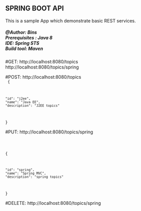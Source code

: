 ## SPRING BOOT API

This is a sample App which demonstrate basic REST services.
<h5>
@Author: Bins </br>
Prerequisites : Java 8 </br> 
IDE: Spring STS </br> 
Build tool: Maven </br>
</h5>


#GET: 
http://localhost:8080/topics </br>
http://localhost:8080/topics/spring </br>

#POST:
http://localhost:8080/topics </br>
<code>
{
    
    "id": "j2ee",
    "name": "Java EE",
    "description": "J2EE topics"
}
</code>

#PUT: 
http://localhost:8080/topics/spring </br>

<code>

{

    "id": "spring",
    "name": "Spring MVC",
    "description": "spring topics"
    
}
</code>

#DELETE: 
http://localhost:8080/topics/spring <br>

 
